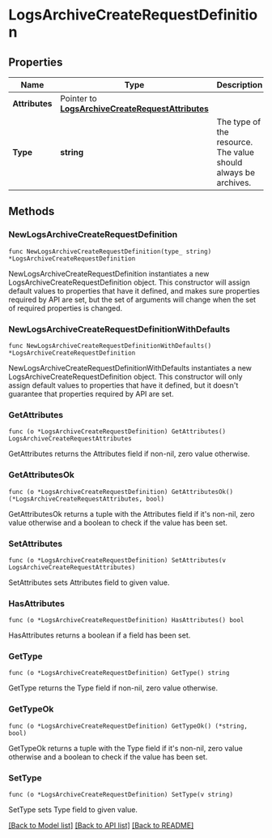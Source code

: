 # LogsArchiveCreateRequestDefinition

## Properties

| Name           | Type                                                                                       | Description                                                    | Notes                   |
| -------------- | ------------------------------------------------------------------------------------------ | -------------------------------------------------------------- | ----------------------- |
| **Attributes** | Pointer to [**LogsArchiveCreateRequestAttributes**](LogsArchiveCreateRequestAttributes.md) |                                                                | [optional]              |
| **Type**       | **string**                                                                                 | The type of the resource. The value should always be archives. | [default to "archives"] |

## Methods

### NewLogsArchiveCreateRequestDefinition

`func NewLogsArchiveCreateRequestDefinition(type_ string) *LogsArchiveCreateRequestDefinition`

NewLogsArchiveCreateRequestDefinition instantiates a new LogsArchiveCreateRequestDefinition object.
This constructor will assign default values to properties that have it defined,
and makes sure properties required by API are set, but the set of arguments
will change when the set of required properties is changed.

### NewLogsArchiveCreateRequestDefinitionWithDefaults

`func NewLogsArchiveCreateRequestDefinitionWithDefaults() *LogsArchiveCreateRequestDefinition`

NewLogsArchiveCreateRequestDefinitionWithDefaults instantiates a new LogsArchiveCreateRequestDefinition object.
This constructor will only assign default values to properties that have it defined,
but it doesn't guarantee that properties required by API are set.

### GetAttributes

`func (o *LogsArchiveCreateRequestDefinition) GetAttributes() LogsArchiveCreateRequestAttributes`

GetAttributes returns the Attributes field if non-nil, zero value otherwise.

### GetAttributesOk

`func (o *LogsArchiveCreateRequestDefinition) GetAttributesOk() (*LogsArchiveCreateRequestAttributes, bool)`

GetAttributesOk returns a tuple with the Attributes field if it's non-nil, zero value otherwise
and a boolean to check if the value has been set.

### SetAttributes

`func (o *LogsArchiveCreateRequestDefinition) SetAttributes(v LogsArchiveCreateRequestAttributes)`

SetAttributes sets Attributes field to given value.

### HasAttributes

`func (o *LogsArchiveCreateRequestDefinition) HasAttributes() bool`

HasAttributes returns a boolean if a field has been set.

### GetType

`func (o *LogsArchiveCreateRequestDefinition) GetType() string`

GetType returns the Type field if non-nil, zero value otherwise.

### GetTypeOk

`func (o *LogsArchiveCreateRequestDefinition) GetTypeOk() (*string, bool)`

GetTypeOk returns a tuple with the Type field if it's non-nil, zero value otherwise
and a boolean to check if the value has been set.

### SetType

`func (o *LogsArchiveCreateRequestDefinition) SetType(v string)`

SetType sets Type field to given value.

[[Back to Model list]](../README.md#documentation-for-models) [[Back to API list]](../README.md#documentation-for-api-endpoints) [[Back to README]](../README.md)

